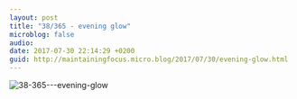```yaml
---
layout: post
title: "38/365 - evening glow"
microblog: false
audio: 
date: 2017-07-30 22:14:29 +0200
guid: http://maintainingfocus.micro.blog/2017/07/30/evening-glow.html
---
```

<div class="kg-card-markdown"><p><img src="/wp-content/uploads/2018/04/38-365---evening-glow-1024x1024.jpg" alt="38-365---evening-glow"></p>
</div>
